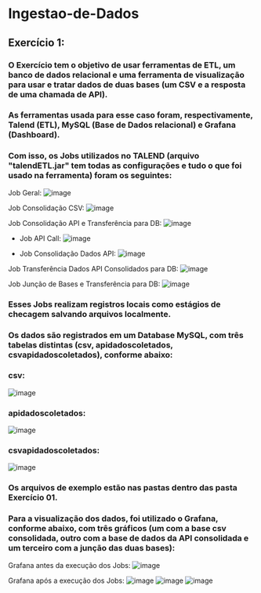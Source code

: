 # Ingestao-de-Dados
## Exercício 1:

### O Exercício tem o objetivo de usar ferramentas de ETL, um banco de dados relacional e uma ferramenta de visualização para usar e tratar dados de duas bases (um CSV e a resposta de uma chamada de API).
### As ferramentas usada para esse caso foram, respectivamente, Talend (ETL), MySQL (Base de Dados relacional) e Grafana (Dashboard).

### Com isso, os Jobs utilizados no TALEND (arquivo "talendETL.jar" tem todas as configurações e tudo o que foi usado na ferramenta) foram os seguintes:

Job Geral:
![image](https://user-images.githubusercontent.com/108779870/178613333-867c57dc-e98c-4e15-805d-9f59d6701e22.png)

Job Consolidação CSV:
![image](https://user-images.githubusercontent.com/108779870/178613388-1deca0e7-2e86-4c3b-b144-b7afdbe44b85.png)

Job Consolidação API e Transferência para DB:
![image](https://user-images.githubusercontent.com/108779870/178613514-ea37b430-71aa-49df-a666-b4ecb332f76e.png)

   - Job API Call:
   ![image](https://user-images.githubusercontent.com/108779870/178613556-9fa236fb-1c66-4f8a-bf91-46e82ed65aca.png)

   - Job Consolidação Dados API:
   ![image](https://user-images.githubusercontent.com/108779870/178613708-f1cf1b7e-f123-4f04-aa20-5d52a8c9650d.png)

Job Transferência Dados API Consolidados para DB:
![image](https://user-images.githubusercontent.com/108779870/178613750-0b0834d0-a873-4aef-be9c-70f99fee0945.png)

Job Junção de Bases e Transferência para DB:
![image](https://user-images.githubusercontent.com/108779870/178613791-fce2dfda-fc29-4bdd-b2dc-e5307b0b7321.png)

### Esses Jobs realizam registros locais como estágios de checagem salvando arquivos localmente.

### Os dados são registrados em um Database MySQL, com três tabelas distintas (csv, apidadoscoletados, csvapidadoscoletados), conforme abaixo:

### csv:
![image](https://user-images.githubusercontent.com/108779870/178614990-bb2e257c-aa34-4344-a5a7-cede6fabe17b.png)

### apidadoscoletados:
![image](https://user-images.githubusercontent.com/108779870/178615046-64a03d29-347d-42e3-a677-5e842f9cc03f.png)

### csvapidadoscoletados:
![image](https://user-images.githubusercontent.com/108779870/178615099-4804be80-6944-4925-89a1-cf53eef08507.png)

### Os arquivos de exemplo estão nas pastas dentro das pasta Exercício 01.

### Para a visualização dos dados, foi utilizado o Grafana, conforme abaixo, com três gráficos (um com a base csv consolidada, outro com a base de dados da API consolidada e um terceiro com a junção das duas bases): 

Grafana antes da execução dos Jobs:
![image](https://user-images.githubusercontent.com/108779870/178615583-90c17980-1a57-4afc-a84c-3b8e510fabb6.png)

Grafana após a execução dos Jobs:
![image](https://user-images.githubusercontent.com/108779870/178617324-b938eec3-fc93-40fd-a0e0-d71f0c06e419.png)
![image](https://user-images.githubusercontent.com/108779870/178617358-b3e708f8-cfc7-45b5-8716-143b9ff87a7a.png)
![image](https://user-images.githubusercontent.com/108779870/178617393-af79cc8f-96ea-4d60-ad26-fdb69550ec23.png)

